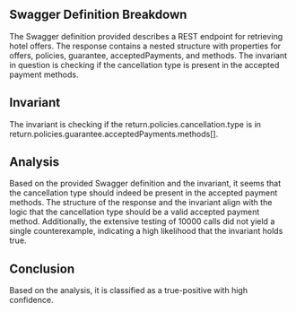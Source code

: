 ## Swagger Definition Breakdown
The Swagger definition provided describes a REST endpoint for retrieving hotel offers. The response contains a nested structure with properties for offers, policies, guarantee, acceptedPayments, and methods. The invariant in question is checking if the cancellation type is present in the accepted payment methods.

## Invariant
The invariant is checking if the return.policies.cancellation.type is in return.policies.guarantee.acceptedPayments.methods[].

## Analysis
Based on the provided Swagger definition and the invariant, it seems that the cancellation type should indeed be present in the accepted payment methods. The structure of the response and the invariant align with the logic that the cancellation type should be a valid accepted payment method. Additionally, the extensive testing of 10000 calls did not yield a single counterexample, indicating a high likelihood that the invariant holds true.

## Conclusion
Based on the analysis, it is classified as a true-positive with high confidence.
